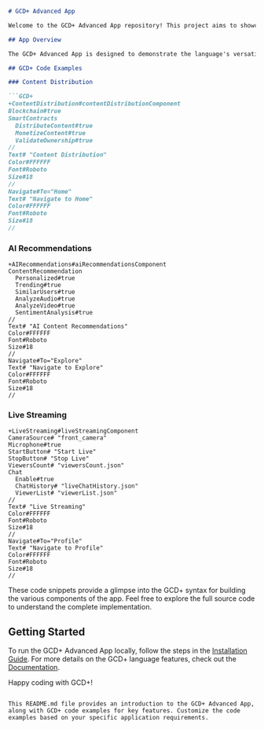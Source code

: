 ```markdown
# GCD+ Advanced App

Welcome to the GCD+ Advanced App repository! This project aims to showcase the capabilities of the GCD+ programming language by building a sophisticated and feature-rich application. Below, you'll find an overview of the app's components and some example GCD+ code snippets.

## App Overview

The GCD+ Advanced App is designed to demonstrate the language's versatility in creating a modern and advanced application. It includes various modules such as content distribution, AI recommendations, live streaming, voice chat, content filtering, and more.

## GCD+ Code Examples

### Content Distribution

```GCD+
+ContentDistribution#contentDistributionComponent
Blockchain#true
SmartContracts
  DistributeContent#true
  MonetizeContent#true
  ValidateOwnership#true
//
Text# "Content Distribution"
Color#FFFFFF
Font#Roboto
Size#18
//
Navigate#To="Home"
Text# "Navigate to Home"
Color#FFFFFF
Font#Roboto
Size#18
//
```

### AI Recommendations

```GCD+
+AIRecommendations#aiRecommendationsComponent
ContentRecommendation
  Personalized#true
  Trending#true
  SimilarUsers#true
  AnalyzeAudio#true
  AnalyzeVideo#true
  SentimentAnalysis#true
//
Text# "AI Content Recommendations"
Color#FFFFFF
Font#Roboto
Size#18
//
Navigate#To="Explore"
Text# "Navigate to Explore"
Color#FFFFFF
Font#Roboto
Size#18
//
```

### Live Streaming

```GCD+
+LiveStreaming#liveStreamingComponent
CameraSource# "front_camera"
Microphone#true
StartButton# "Start Live"
StopButton# "Stop Live"
ViewersCount# "viewersCount.json"
Chat
  Enable#true
  ChatHistory# "liveChatHistory.json"
  ViewerList# "viewerList.json"
//
Text# "Live Streaming"
Color#FFFFFF
Font#Roboto
Size#18
//
Navigate#To="Profile"
Text# "Navigate to Profile"
Color#FFFFFF
Font#Roboto
Size#18
//
```

These code snippets provide a glimpse into the GCD+ syntax for building the various components of the app. Feel free to explore the full source code to understand the complete implementation.

## Getting Started

To run the GCD+ Advanced App locally, follow the steps in the [Installation Guide](./docs/installation.md). For more details on the GCD+ language features, check out the [Documentation](./docs).

Happy coding with GCD+!
```

This README.md file provides an introduction to the GCD+ Advanced App, along with GCD+ code examples for key features. Customize the code examples based on your specific application requirements.
